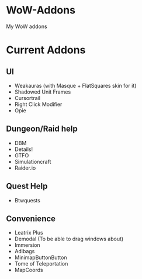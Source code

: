 # WoW-Addons
My WoW addons

# Current Addons

## UI
* Weakauras (with Masque + FlatSquares skin for it)
* Shadowed Unit Frames
* Cursortrail
* Right Click Modifier
* Opie

## Dungeon/Raid help
* DBM
* Details!
* GTFO
* Simulationcraft
* Raider.io

## Quest Help
* Btwquests

## Convenience
* Leatrix Plus
* Demodal (To be able to drag windows about)
* Immersion
* Adibags
* MinimapButtonButton
* Tome of Teleportation
* MapCoords




